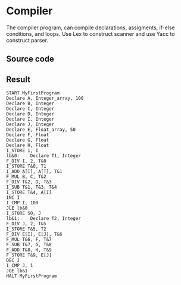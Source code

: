 # Compiler
The compiler program, can compile declarations, assigments, if-else conditions, and loops. Use Lex to construct scanner and use Yacc to construct parser. 
## Source code
## Result
```
START MyFirstProgram
Declare A, Integer_array, 100
Declare B, Integer
Declare C, Integer
Declare D, Integer
Declare I, Integer
Declare J, Integer
Declare E, Float_array, 50
Declare F, Float
Declare G, Float
Declare H, Float
I_STORE 1, I
lb&0:    Declare T1, Integer
F_DIV I, 2, T&0
I_STORE T&0, T1
I_ADD A[I], A[T], T&1
F_MUL B, C, T&2
F_DIV T&2, D, T&3
I_SUB T&1, T&3, T&4
I_STORE T&4, A[I]
INC I
I_CMP I, 100
JLE lb&0
I_STORE 50, J
lb&1:    Declare T2, Integer
F_DIV J, 2, T&5
I_STORE T&5, T2
F_DIV E[I], E[J], T&6
F_MUL T&6, F, T&7
F_SUB T&7, G, T&8
F_ADD T&8, H, T&9
F_STORE T&9, E[J]
DEC J
I_CMP J, 1
JGE lb&1
HALT MyFirstProgram
```
